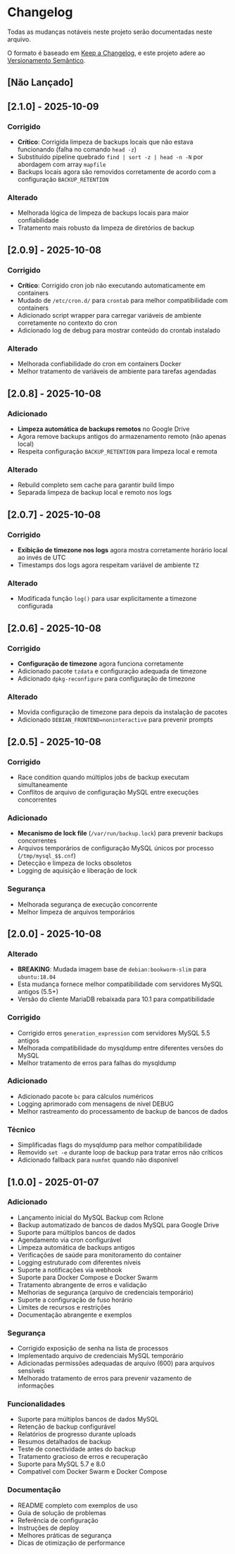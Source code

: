 # Changelog

Todas as mudanças notáveis neste projeto serão documentadas neste arquivo.

O formato é baseado em [Keep a Changelog](https://keepachangelog.com/pt-BR/1.0.0/),
e este projeto adere ao [Versionamento Semântico](https://semver.org/lang/pt-BR/).

## [Não Lançado]

## [2.1.0] - 2025-10-09

### Corrigido
- **Crítico**: Corrigida limpeza de backups locais que não estava funcionando (falha no comando `head -z`)
- Substituído pipeline quebrado `find | sort -z | head -n -N` por abordagem com array `mapfile`
- Backups locais agora são removidos corretamente de acordo com a configuração `BACKUP_RETENTION`

### Alterado
- Melhorada lógica de limpeza de backups locais para maior confiabilidade
- Tratamento mais robusto da limpeza de diretórios de backup

## [2.0.9] - 2025-10-08

### Corrigido
- **Crítico**: Corrigido cron job não executando automaticamente em containers
- Mudado de `/etc/cron.d/` para `crontab` para melhor compatibilidade com containers
- Adicionado script wrapper para carregar variáveis de ambiente corretamente no contexto do cron
- Adicionado log de debug para mostrar conteúdo do crontab instalado

### Alterado
- Melhorada confiabilidade do cron em containers Docker
- Melhor tratamento de variáveis de ambiente para tarefas agendadas

## [2.0.8] - 2025-10-08

### Adicionado
- **Limpeza automática de backups remotos** no Google Drive
- Agora remove backups antigos do armazenamento remoto (não apenas local)
- Respeita configuração `BACKUP_RETENTION` para limpeza local e remota

### Alterado
- Rebuild completo sem cache para garantir build limpo
- Separada limpeza de backup local e remoto nos logs

## [2.0.7] - 2025-10-08

### Corrigido
- **Exibição de timezone nos logs** agora mostra corretamente horário local ao invés de UTC
- Timestamps dos logs agora respeitam variável de ambiente `TZ`

### Alterado
- Modificada função `log()` para usar explicitamente a timezone configurada

## [2.0.6] - 2025-10-08

### Corrigido
- **Configuração de timezone** agora funciona corretamente
- Adicionado pacote `tzdata` e configuração adequada de timezone
- Adicionado `dpkg-reconfigure` para configuração de timezone

### Alterado
- Movida configuração de timezone para depois da instalação de pacotes
- Adicionado `DEBIAN_FRONTEND=noninteractive` para prevenir prompts

## [2.0.5] - 2025-10-08

### Corrigido
- Race condition quando múltiplos jobs de backup executam simultaneamente
- Conflitos de arquivo de configuração MySQL entre execuções concorrentes

### Adicionado
- **Mecanismo de lock file** (`/var/run/backup.lock`) para prevenir backups concorrentes
- Arquivos temporários de configuração MySQL únicos por processo (`/tmp/mysql_$$.cnf`)
- Detecção e limpeza de locks obsoletos
- Logging de aquisição e liberação de lock

### Segurança
- Melhorada segurança de execução concorrente
- Melhor limpeza de arquivos temporários

## [2.0.0] - 2025-10-08

### Alterado
- **BREAKING**: Mudada imagem base de `debian:bookworm-slim` para `ubuntu:18.04`
- Esta mudança fornece melhor compatibilidade com servidores MySQL antigos (5.5+)
- Versão do cliente MariaDB rebaixada para 10.1 para compatibilidade

### Corrigido
- Corrigido erros `generation_expression` com servidores MySQL 5.5 antigos
- Melhorada compatibilidade do mysqldump entre diferentes versões do MySQL
- Melhor tratamento de erros para falhas do mysqldump

### Adicionado
- Adicionado pacote `bc` para cálculos numéricos
- Logging aprimorado com mensagens de nível DEBUG
- Melhor rastreamento do processamento de backup de bancos de dados

### Técnico
- Simplificadas flags do mysqldump para melhor compatibilidade
- Removido `set -e` durante loop de backup para tratar erros não críticos
- Adicionado fallback para `numfmt` quando não disponível

## [1.0.0] - 2025-01-07

### Adicionado
- Lançamento inicial do MySQL Backup com Rclone
- Backup automatizado de bancos de dados MySQL para Google Drive
- Suporte para múltiplos bancos de dados
- Agendamento via cron configurável
- Limpeza automática de backups antigos
- Verificações de saúde para monitoramento do container
- Logging estruturado com diferentes níveis
- Suporte a notificações via webhook
- Suporte para Docker Compose e Docker Swarm
- Tratamento abrangente de erros e validação
- Melhorias de segurança (arquivo de credenciais temporário)
- Suporte a configuração de fuso horário
- Limites de recursos e restrições
- Documentação abrangente e exemplos

### Segurança
- Corrigido exposição de senha na lista de processos
- Implementado arquivo de credenciais MySQL temporário
- Adicionadas permissões adequadas de arquivo (600) para arquivos sensíveis
- Melhorado tratamento de erros para prevenir vazamento de informações

### Funcionalidades
- Suporte para múltiplos bancos de dados MySQL
- Retenção de backup configurável
- Relatórios de progresso durante uploads
- Resumos detalhados de backup
- Teste de conectividade antes do backup
- Tratamento gracioso de erros e recuperação
- Suporte para MySQL 5.7 e 8.0
- Compatível com Docker Swarm e Docker Compose

### Documentação
- README completo com exemplos de uso
- Guia de solução de problemas
- Referência de configuração
- Instruções de deploy
- Melhores práticas de segurança
- Dicas de otimização de performance
